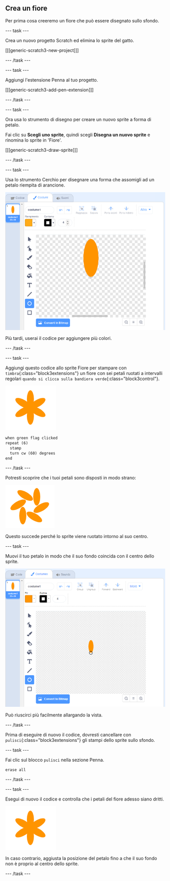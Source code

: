 ## Crea un fiore

Per prima cosa creeremo un fiore che può essere disegnato sullo sfondo.

\--- task \---

Crea un nuovo progetto Scratch ed elimina lo sprite del gatto.

[[[generic-scratch3-new-project]]]

\--- /task \---

\--- task \---

Aggiungi l'estensione Penna al tuo progetto.

[[[generic-scratch3-add-pen-extension]]]

\--- /task \---

\--- task \---

Ora usa lo strumento di disegno per creare un nuovo sprite a forma di petalo.

Fai clic su **Scegli uno sprite**, quindi scegli **Disegna un nuovo sprite** e rinomina lo sprite in 'Fiore'.

[[[generic-scratch3-draw-sprite]]]

\--- /task \---

\--- task \---

Usa lo strumento Cerchio per disegnare una forma che assomigli ad un petalo riempita di arancione.

![screenshot](images/flower-petal.png)

Più tardi, userai il codice per aggiungere più colori.

\--- /task \---

\--- task \---

Aggiungi questo codice allo sprite Fiore per stampare con `timbra`{:class="block3extensions"} un fiore con sei petali ruotati a intervalli regolari `quando si clicca sulla bandiera verde`{:class="block3control"}.

![schermata](images/flower-6-straight.png)

```blocks3
when green flag clicked
repeat (6) 
  stamp
  turn cw (60) degrees
end
```

\--- /task \---

Potresti scoprire che i tuoi petali sono disposti in modo strano:

![screenshot](images/flower-6-offset.png)

Questo succede perché lo sprite viene ruotato intorno al suo centro.

\--- task \---

Muovi il tuo petalo in modo che il suo fondo coincida con il centro dello sprite.

![screenshot](images/flower-crosshair-annotated.png)

Può riuscirci più facilmente allargando la vista.

\--- /task \---

Prima di eseguire di nuovo il codice, dovresti cancellare con `pulisci`{:class="block3extensions"} gli stampi dello sprite sullo sfondo.

\--- task \---

Fai clic sul blocco `pulisci` nella sezione Penna.

```blocks3
erase all
```

\--- /task \---

\--- task \---

Esegui di nuovo il codice e controlla che i petali del fiore adesso siano dritti.

![schermata](images/flower-6-straight.png)

In caso contrario, aggiusta la posizione del petalo fino a che il suo fondo non è proprio al centro dello sprite.

\--- /task \---